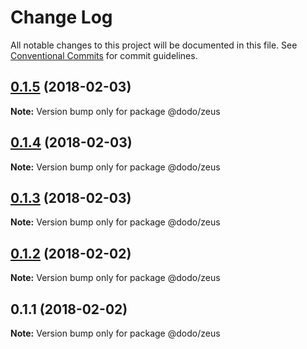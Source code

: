 # Change Log

All notable changes to this project will be documented in this file.
See [Conventional Commits](https://conventionalcommits.org) for commit guidelines.

<a name="0.1.5"></a>
## [0.1.5](https://bitbucket.isobaraustralia.com/scm/~adrian.bonnici/dodo-packages-monorepo/compare/@dodo/zeus@0.1.4...@dodo/zeus@0.1.5) (2018-02-03)




**Note:** Version bump only for package @dodo/zeus

<a name="0.1.4"></a>
## [0.1.4](https://bitbucket.isobaraustralia.com/scm/~adrian.bonnici/dodo-packages-monorepo/compare/@dodo/zeus@0.1.3...@dodo/zeus@0.1.4) (2018-02-03)




**Note:** Version bump only for package @dodo/zeus

<a name="0.1.3"></a>
## [0.1.3](https://bitbucket.isobaraustralia.com/scm/~adrian.bonnici/dodo-packages-monorepo/compare/@dodo/zeus@0.1.2...@dodo/zeus@0.1.3) (2018-02-03)




**Note:** Version bump only for package @dodo/zeus

<a name="0.1.2"></a>
## [0.1.2](https://bitbucket.isobaraustralia.com/scm/~adrian.bonnici/dodo-packages-monorepo/compare/@dodo/zeus@0.1.1...@dodo/zeus@0.1.2) (2018-02-02)




**Note:** Version bump only for package @dodo/zeus

<a name="0.1.1"></a>
## 0.1.1 (2018-02-02)




**Note:** Version bump only for package @dodo/zeus
